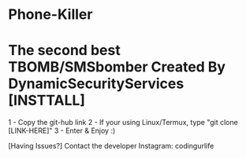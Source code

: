 # Phone-Killer
The second best TBOMB/SMSbomber Created By DynamicSecurityServices
[INSTTALL]
==========
1 - Copy the git-hub link
2 - If your using Linux/Termux, type "git clone [LINK-HERE]"
3 - Enter & Enjoy :)

[Having Issues?]
Contact the developer
Instagram: codingurlife
